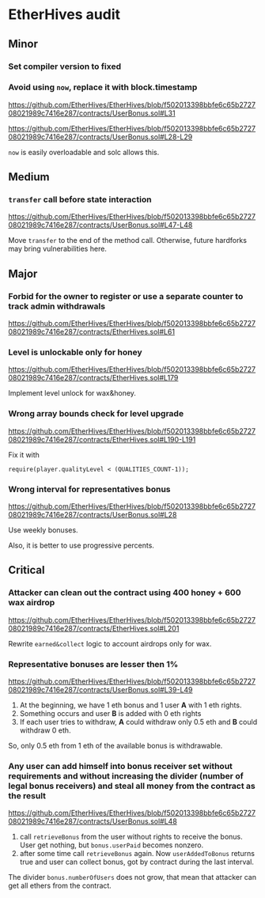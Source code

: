 # EtherHives audit

## Minor

### Set compiler version to fixed

### Avoid using `now`, replace it with block.timestamp

https://github.com/EtherHives/EtherHives/blob/f502013398bbfe6c65b272708021989c7416e287/contracts/UserBonus.sol#L31


https://github.com/EtherHives/EtherHives/blob/f502013398bbfe6c65b272708021989c7416e287/contracts/UserBonus.sol#L28-L29

`now` is easily overloadable and solc allows this.

## Medium

### `transfer` call before state interaction

https://github.com/EtherHives/EtherHives/blob/f502013398bbfe6c65b272708021989c7416e287/contracts/UserBonus.sol#L47-L48

Move `transfer` to the end of the method call. Otherwise, future hardforks may bring vulnerabilities here.

## Major

### Forbid for the owner to register or use a separate counter to track admin withdrawals

https://github.com/EtherHives/EtherHives/blob/f502013398bbfe6c65b272708021989c7416e287/contracts/EtherHives.sol#L61

### Level is unlockable only for honey

https://github.com/EtherHives/EtherHives/blob/f502013398bbfe6c65b272708021989c7416e287/contracts/EtherHives.sol#L179

Implement level unlock for wax&honey.

### Wrong array bounds check for level upgrade

https://github.com/EtherHives/EtherHives/blob/f502013398bbfe6c65b272708021989c7416e287/contracts/EtherHives.sol#L190-L191

Fix it with 

```
require(player.qualityLevel < (QUALITIES_COUNT-1));
```

### Wrong interval for representatives bonus

https://github.com/EtherHives/EtherHives/blob/f502013398bbfe6c65b272708021989c7416e287/contracts/UserBonus.sol#L28

Use weekly bonuses. 

Also, it is better to use progressive percents.





## Critical

### Attacker can clean out the contract using 400 honey + 600 wax airdrop

https://github.com/EtherHives/EtherHives/blob/f502013398bbfe6c65b272708021989c7416e287/contracts/EtherHives.sol#L201

Rewrite `earned&collect` logic to account airdrops only for wax.


### Representative bonuses are lesser then 1%

https://github.com/EtherHives/EtherHives/blob/f502013398bbfe6c65b272708021989c7416e287/contracts/UserBonus.sol#L39-L49


1. At the beginning, we have 1 eth bonus and 1 user __A__ with 1 eth rights.
2. Something occurs and user __B__ is added with 0 eth rights
3. If each user tries to withdraw, __A__ could withdraw only 0.5 eth and __B__ could withdraw 0 eth.

So, only 0.5 eth from 1 eth of the available bonus is withdrawable.


### Any user can add himself into bonus receiver set without requirements and without increasing the divider (number of legal bonus receivers) and steal all money from the contract as the result

https://github.com/EtherHives/EtherHives/blob/f502013398bbfe6c65b272708021989c7416e287/contracts/UserBonus.sol#L48

1. call `retrieveBonus` from the user without rights to receive the bonus. User get nothing, but `bonus.userPaid` becomes nonzero.
2. after some time call `retrieveBonus` again. Now `userAddedToBonus` returns true and user can collect bonus, got by contract during the last interval.

The divider `bonus.numberOfUsers` does not grow, that mean that attacker can get all ethers from the contract.

